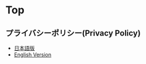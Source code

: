 
# Top

## プライバシーポリシー(Privacy Policy)

- [日本語版](privacy_policy_ja.md)
- [English Version](privacy_policy_en.md)
